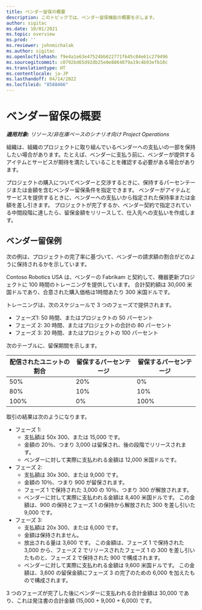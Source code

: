 ```yaml
---
title: ベンダー留保の概要
description: このトピックでは、ベンダー留保機能の概要を示します。
author: sigitac
ms.date: 10/01/2021
ms.topic: overview
ms.prod: ''
ms.reviewer: johnmichalak
ms.author: sigitac
ms.openlocfilehash: f9e4a1e63e47524bb622771f645c04e61c279496
ms.sourcegitcommit: c0792bd65d92db25e0e8864879a19c4b93efb10c
ms.translationtype: HT
ms.contentlocale: ja-JP
ms.lasthandoff: 04/14/2022
ms.locfileid: "8588466"
---
```

# <a name="vendor-retention-overview"></a>ベンダー留保の概要

_**適用対象:** リソース/非在庫ベースのシナリオ向け Project Operations_

組織は、組織のプロジェクトに取り組んでいるベンダーへの支払いの一部を保持したい場合があります。たとえば、ベンダーに支払う前に、ベンダーが提供するアイテムとサービスが期待を満たしていることを確認する必要がある場合があります。

プロジェクトの購入についてベンダーと交渉するときに、保持するパーセンテージまたは金額を含むベンダー留保条件を指定できます。 ベンダーがアイテムとサービスを提供するときに、ベンダーへの支払いから指定された保持率または金額を差し引きます。 プロジェクトが完了するか、ベンダー契約で指定されている中間段階に達したら、留保金額をリリースして、仕入先への支払いを作成します。

## <a name="vendor-retention-example"></a>ベンダー留保例

次の例は、プロジェクトの完了率に基づいて、ベンダーの請求額の割合がどのように保持されるかを示しています。

Contoso Robotics USA は、ベンダーの Fabrikam と契約して、機器更新プロジェクトに 100 時間のトレーニングを提供しています。 合計契約額は 30,000 米国ドルであり、合意された購入価格は1時間あたり 300 米国ドルです。

トレーニングは、次のスケジュールで 3 つのフェーズで提供されます。

- フェーズ1: 50 時間、またはプロジェクトの 50 パーセント
- フェーズ 2: 30 時間、またはプロジェクトの合計の 80 パーセント
- フェーズ 3: 20 時間、またはプロジェクトの 100 パーセント

次のテーブルに、留保期間を示します。

| **配信されたユニットの割合** | **留保するパーセンテージ** | **留保するパーセンテージ** |
| --- | --- | --- |
| 50% | 20% | 0% |
| 80% | 10% | 10% |
| 100% | 0% | 100% |

取引の結果は次のようになります。

- フェーズ 1:
  - 支払額は 50x 300、または 15,000 です。
  - 金額の 20％、つまり 3,000 は留保され、後の段階でリリースされます。
  - ベンダーに対して実際に支払われる金額は 12,000 米国ドルです。
- フェーズ 2:
  - 支払額は 30x 300、または 9,000 です。
  - 金額の 10％、つまり 900 が留保されます。
  - フェーズ 1 で保持された 3,000 の 10％、つまり 300 が解放されます。
  - ベンダーに対して実際に支払われる金額は 8,400 米国ドルです。 この金額は、900 の保持とフェーズ 1 の保持から解放された 300 を差し引いた 9,000 です。
- フェーズ 3:
  - 支払額は 20x 300、または 6,000 です。
  - 金額は保持されません。
  - 放出される量は 3,600 です。 この金額は、フェーズ 1 で保持された 3,000 から、フェーズ 2 でリリースされたフェーズ 1 の 300 を差し引いたものと、フェーズ 2 で保持された 900 で構成されます。
  - ベンダーに対して実際に支払われる金額は 9,600 米国ドルです。 この金額は、3,600 の留保金額にフェーズ 3 の完了のための 6,000 を加えたもので構成されます。

3 つのフェーズが完了した後にベンダーに支払われる合計金額は 30,000 であり、これは発注書の合計金額 (15,000 + 9,000 + 6,000) です。
